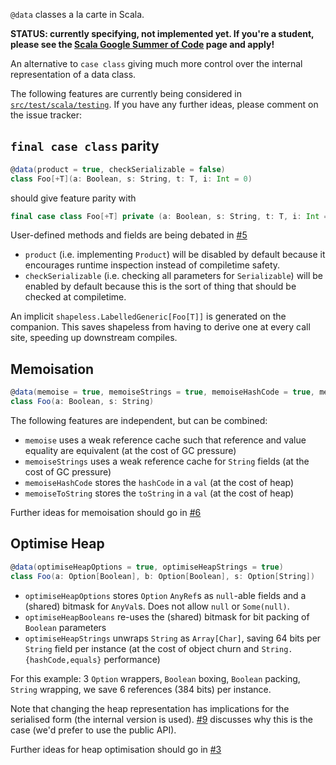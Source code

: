`@data` classes a la carte in Scala.

**STATUS: currently specifying, not implemented yet. If you're a student, please see the [Scala Google Summer of Code](https://github.com/scala/scala-lang/blob/master/gsoc/2017.md#case-classes-a-la-carte-with-scalameta) page and apply!**

An alternative to `case class` giving much more control over the internal representation of a data class.

The following features are currently being considered in [`src/test/scala/testing`](https://github.com/fommil/scala-data-classes/tree/master/src/test/scala/testing). If you have any further ideas, please comment on the issue tracker:

## `final case class` parity

```scala
@data(product = true, checkSerializable = false)
class Foo[+T](a: Boolean, s: String, t: T, i: Int = 0)
```

should give feature parity with

```scala
final case class Foo[+T] private (a: Boolean, s: String, t: T, i: Int = 0)
```

User-defined methods and fields are being debated in [#5](https://github.com/fommil/scala-data-classes/issues/5)

- `product` (i.e. implementing `Product`) will be disabled by default because it encourages runtime inspection instead of compiletime safety.
- `checkSerializable` (i.e. checking all parameters for `Serializable`) will be enabled by default because this is the sort of thing that should be checked at compiletime.

An implicit `shapeless.LabelledGeneric[Foo[T]]` is generated on the companion. This saves shapeless from having to derive one at every call site, speeding up downstream compiles.

## Memoisation

```scala
@data(memoise = true, memoiseStrings = true, memoiseHashCode = true, memoiseToString = true)
class Foo(a: Boolean, s: String)
```

The following features are independent, but can be combined:

- `memoise` uses a weak reference cache such that reference and value equality are equivalent (at the cost of GC pressure)
- `memoiseStrings` uses a weak reference cache for `String` fields (at the cost of GC pressure)
- `memoiseHashCode` stores the `hashCode` in a `val` (at the cost of heap)
- `memoiseToString` stores the `toString` in a `val` (at the cost of heap)

Further ideas for memoisation should go in [#6](https://github.com/fommil/scala-data-classes/issues/6)

## Optimise Heap

```scala
@data(optimiseHeapOptions = true, optimiseHeapStrings = true)
class Foo(a: Option[Boolean], b: Option[Boolean], s: Option[String])
```

- `optimiseHeapOptions` stores `Option` `AnyRef`s as `null`-able fields and a (shared) bitmask for `AnyVal`s. Does not allow `null` or `Some(null)`.
- `optimiseHeapBooleans` re-uses the (shared) bitmask for bit packing of `Boolean` parameters
- `optimiseHeapStrings` unwraps `String` as `Array[Char]`, saving 64 bits per `String` field per instance (at the cost of object churn and `String.{hashCode,equals}` performance)

For this example: 3 `Option` wrappers, `Boolean` boxing, `Boolean` packing, `String` wrapping, we save 6 references (384 bits) per instance.

Note that changing the heap representation has implications for the serialised form (the internal version is used). [#9](https://github.com/fommil/scala-data-classes/issues/9) discusses why this is the case (we'd prefer to use the public API).

Further ideas for heap optimisation should go in [#3](https://github.com/fommil/scala-data-classes/issues/3)
